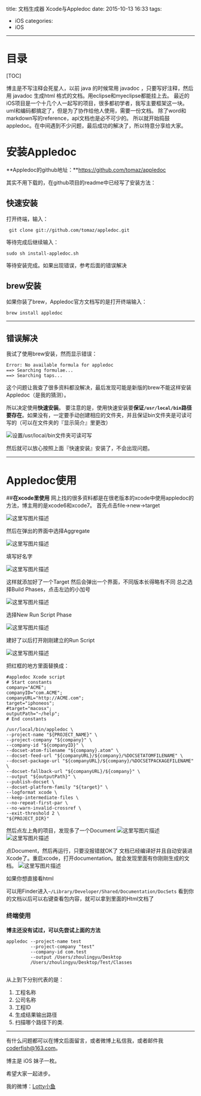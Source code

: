 title: 文档生成器 Xcode与Appledoc
date: 2015-10-13 16:33
tags:
  - iOS
categories:
  - iOS
---

# **目录**
[TOC]

博主是不写注释会死星人，以前 java 的时候常用 javadoc ，只要写好注释，然后用 javadoc 生成html 格式的文档。用eclipse和myeclipse都能挂上去。
最近的iOS项目是一个十几个人一起写的项目，很多都初学者，我写主要框架这一块。uml和编码都搞定了，但是为了协作给他人使用，需要一份文档。
除了word和markdown写的reference，api文档也是必不可少的。
所以就开始捣鼓appledoc。在中间遇到不少问题，最后成功的解决了，所以特意分享给大家。

# **安装Appledoc**
**Appledoc的github地址：**https://github.com/tomaz/appledoc

其实不用下载的，在github项目的readme中已经写了安装方法：

## **快速安装**
打开终端，输入： 

```
 git clone git://github.com/tomaz/appledoc.git
```
等待完成后继续输入：

```
sudo sh install-appledoc.sh
```
等待安装完成。如果出现错误，参考后面的错误解决
<br/>

## **brew安装**
如果你装了brew，Appledoc官方文档写的是打开终端输入：

```
brew install appledoc
```
<hr/>

<!--more-->

## **错误解决**
我试了使用brew安装，然而显示错误：

```
Error: No available formula for appledoc 
==> Searching formulae...
==> Searching taps...
```
这个问题让我查了很多资料都没解决，最后发现可能是新版的brew不能这样安装Appledoc（是我的猜测）。

所以决定使用**快速安装**。
要注意的是，使用快速安装要**保证`/usr/local/bin`路径要存在**。如果没有，一定要手动创建相应的文件夹，并且保证bin文件夹是可读可写的（可以在文件夹的『显示简介』里更改）

![设置/usr/local/bin文件夹可读可写](http://img.blog.csdn.net/20151013153313995)

然后就可以放心按照上面『快速安装』安装了，不会出现问题。

-----

# **Appledoc使用**

##**在xcode里使用**
网上找的很多资料都是在很老版本的xcode中使用appledoc的方法，博主用的是xcode6和xcode7。
首先点击file->new->target

![这里写图片描述](http://img.blog.csdn.net/20151013155112543)

然后在弹出的界面中选择Aggregate

![这里写图片描述](http://img.blog.csdn.net/20151013155205606)

填写好名字

![这里写图片描述](http://img.blog.csdn.net/20151013155748077)

这样就添加好了一个Target
然后会弹出一个界面，不同版本长得略有不同
总之选择Build Phases，点击左边的小加号

![这里写图片描述](http://img.blog.csdn.net/20151013160016656)

选择New Run Script Phase

![这里写图片描述](http://img.blog.csdn.net/20151013160128085)

建好了以后打开刚刚建立的Run Script

![这里写图片描述](http://img.blog.csdn.net/20151013160235052)

把红框的地方里面替换成：

```
#appledoc Xcode script
# Start constants
company="ACME";
companyID="com.ACME";
companyURL="http://ACME.com";
target="iphoneos";
#target="macosx";
outputPath="~/help";
# End constants

/usr/local/bin/appledoc \
--project-name "${PROJECT_NAME}" \
--project-company "${company}" \
--company-id "${companyID}" \
--docset-atom-filename "${company}.atom" \
--docset-feed-url "${companyURL}/${company}/%DOCSETATOMFILENAME" \
--docset-package-url "${companyURL}/${company}/%DOCSETPACKAGEFILENAME" \
--docset-fallback-url "${companyURL}/${company}" \
--output "${outputPath}" \
--publish-docset \
--docset-platform-family "${target}" \
--logformat xcode \
--keep-intermediate-files \
--no-repeat-first-par \
--no-warn-invalid-crossref \
--exit-threshold 2 \
"${PROJECT_DIR}"
```

然后点左上角的项目，发现多了一个Document
![这里写图片描述](http://img.blog.csdn.net/20151013160702336)
![这里写图片描述](http://img.blog.csdn.net/20151013160717721)

点Document，然后再运行，只要没报错就OK了
文档已经编译好并且自动安装进Xcode了。重启xcode，打开documentation。就会发现里面有你刚刚生成的文档。
![这里写图片描述](http://img.blog.csdn.net/20151013161028665)

如果你想直接看html

可以用Finder进入`~/Library/Developer/Shared/Documentation/DocSets`
看到你的文档以后可以右键查看包内容，就可以拿到里面的Html文档了


### **终端使用**
**博主还没有试过，可以先尝试上面的方法**
```
appledoc --project-name test     
         --project-company "test"   
         --company-id com.test    
         --output /Users/zhoulingyu/Desktop
         /Users/zhoulingyu/Desktop/Test/Classes        
     
```
从上到下分别代表的是：

 1. 工程名称
 2. 公司名称
 3. 工程ID
 4. 生成结果输出路径
 5. 扫描哪个路径下的类.


----

有什么问题都可以在博文后面留言，或者微博上私信我，或者邮件我 <coderfish@163.com>。

博主是 iOS 妹子一枚。

希望大家一起进步。

我的微博：[Lotty小鱼](http://weibo.com/coderfish/)


